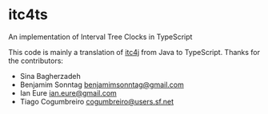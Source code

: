 # itc4ts
An implementation of Interval Tree Clocks in TypeScript

This code is mainly a translation of [itc4j](https://github.com/sinabz/itc4j) from Java to TypeScript. Thanks for the contributors:

- Sina Bagherzadeh
- Benjamim Sonntag <benjamimsonntag@gmail.com>
- Ian Eure <ian.eure@gmail.com>
- Tiago Cogumbreiro <cogumbreiro@users.sf.net>
